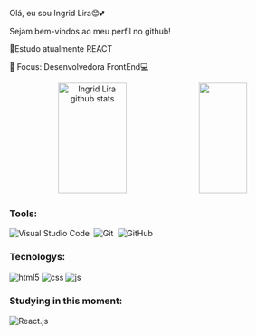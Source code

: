 Olá, eu sou Ingrid Lira😊💕

Sejam bem-vindos ao meu perfil no github!

🌱Estudo atualmente REACT

🎯 Focus: Desenvolvedora FrontEnd💻

<div align="center">  
  <img width="49%" height="195px" src="https://github-readme-stats.vercel.app/api?username=IngridLira&show_icons=true&count_private=true&hide_border=true&title_color=FA8072&icon_color=FF0000&text_color=c9d1d9&bg_color=0d1117" alt="Ingrid Lira github stats" /> 
  <img width="41%" height="195px" src="https://github-readme-stats.vercel.app/api/top-langs/?username=IngridLira&layout=compact&hide_border=true&title_color=00bfbf&text_color=F08080&bg_color=0d1117" />
</div>
 
### Tools:

![Visual Studio Code](https://img.shields.io/badge/-Visual%20Studio%20Code-0D1117?style=for-the-badge&logo=visual-studio-code&logoColor=0D1117&labelColor=0D1117)&nbsp;
![Git](https://img.shields.io/badge/-Git-0D1117?style=for-the-badge&logo=git&labelColor=0D1117)&nbsp;
![GitHub](https://img.shields.io/badge/-GitHub-0D1117?style=for-the-badge&logo=github&labelColor=0D1117)&nbsp;

### Tecnologys:
<img align="center" alt="html5" src="https://img.shields.io/badge/HTML5-E34F26?style=for-the-badge&logo=html5&logoColor=white" />
<img align="center" alt="css" src="https://img.shields.io/badge/CSS3-1572B6?style=for-the-badge&logo=css3&logoColor=white" />
<img align="center" alt="js" src="https://img.shields.io/badge/JavaScript-F7DF1E?style=for-the-badge&logo=javascript&logoColor=black" />

  
### Studying in this moment:
![React.js](https://img.shields.io/badge/-React.js-0D1117?style=for-the-badge&logo=react&labelColor=0D1117)&nbsp;

